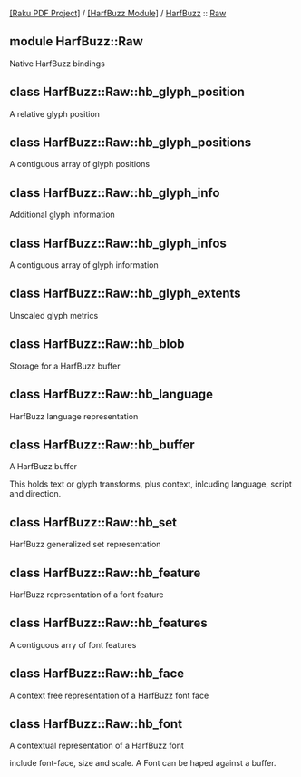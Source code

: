 [[Raku PDF Project]](https://pdf-raku.github.io)
 / [[HarfBuzz Module]](https://pdf-raku.github.io/HarfBuzz-raku)
 / [HarfBuzz](https://pdf-raku.github.io/HarfBuzz-raku/HarfBuzz)
 :: [Raw](https://pdf-raku.github.io/HarfBuzz-raku/HarfBuzz/Raw)

module HarfBuzz::Raw
--------------------

Native HarfBuzz bindings

class HarfBuzz::Raw::hb_glyph_position
--------------------------------------

A relative glyph position

class HarfBuzz::Raw::hb_glyph_positions
---------------------------------------

A contiguous array of glyph positions

class HarfBuzz::Raw::hb_glyph_info
----------------------------------

Additional glyph information

class HarfBuzz::Raw::hb_glyph_infos
-----------------------------------

A contiguous array of glyph information

class HarfBuzz::Raw::hb_glyph_extents
-------------------------------------

Unscaled glyph metrics

class HarfBuzz::Raw::hb_blob
----------------------------

Storage for a HarfBuzz buffer

class HarfBuzz::Raw::hb_language
--------------------------------

HarfBuzz language representation

class HarfBuzz::Raw::hb_buffer
------------------------------

A HarfBuzz buffer

This holds text or glyph transforms, plus context, inlcuding language, script and direction.

class HarfBuzz::Raw::hb_set
---------------------------

HarfBuzz generalized set representation

class HarfBuzz::Raw::hb_feature
-------------------------------

HarfBuzz representation of a font feature

class HarfBuzz::Raw::hb_features
--------------------------------

A contiguous arry of font features

class HarfBuzz::Raw::hb_face
----------------------------

A context free representation of a HarfBuzz font face

class HarfBuzz::Raw::hb_font
----------------------------

A contextual representation of a HarfBuzz font

include font-face, size and scale. A Font can be haped against a buffer.

